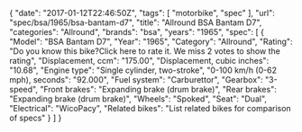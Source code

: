 {
    "date": "2017-01-12T22:46:50Z",
    "tags": [
        "motorbike",
        "spec"
    ],
    "url": "spec\/bsa\/1965\/bsa-bantam-d7",
    "title": "Allround BSA Bantam D7",
    "categories": "Allround",
    "brands": "bsa",
    "years": "1965",
    "spec": [
        {
            "Model": "BSA Bantam D7",
            "Year": "1965",
            "Category": "Allround",
            "Rating": "Do you know this bike?Click here to rate it. We miss 2 votes to show the rating",
            "Displacement, ccm": "175.00",
            "Displacement, cubic inches": "10.68",
            "Engine type": "Single cylinder, two-stroke",
            "0-100 km\/h (0-62 mph), seconds": "92.000",
            "Fuel system": "Carburettor",
            "Gearbox": "3-speed",
            "Front brakes": "Expanding brake (drum brake)",
            "Rear brakes": "Expanding brake (drum brake)",
            "Wheels": "Spoked",
            "Seat": "Dual",
            "Electrical": "WicoPacy",
            "Related bikes": "List related bikes for comparison of specs"
        }
    ]
}